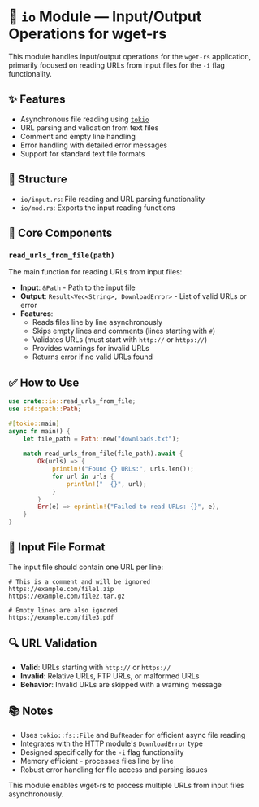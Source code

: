 # 📁 `io` Module — Input/Output Operations for wget-rs

This module handles input/output operations for the `wget-rs` application, primarily focused on reading URLs from input files for the `-i` flag functionality.

## ✨ Features

* Asynchronous file reading using [`tokio`](https://docs.rs/tokio)
* URL parsing and validation from text files
* Comment and empty line handling
* Error handling with detailed error messages
* Support for standard text file formats

## 📁 Structure

* `io/input.rs`: File reading and URL parsing functionality
* `io/mod.rs`: Exports the input reading functions

## 🔧 Core Components

### `read_urls_from_file(path)`
The main function for reading URLs from input files:
* **Input**: `&Path` - Path to the input file
* **Output**: `Result<Vec<String>, DownloadError>` - List of valid URLs or error
* **Features**:
  - Reads files line by line asynchronously
  - Skips empty lines and comments (lines starting with `#`)
  - Validates URLs (must start with `http://` or `https://`)
  - Provides warnings for invalid URLs
  - Returns error if no valid URLs found

## ✅ How to Use

```rust
use crate::io::read_urls_from_file;
use std::path::Path;

#[tokio::main]
async fn main() {
    let file_path = Path::new("downloads.txt");
    
    match read_urls_from_file(file_path).await {
        Ok(urls) => {
            println!("Found {} URLs:", urls.len());
            for url in urls {
                println!("  {}", url);
            }
        }
        Err(e) => eprintln!("Failed to read URLs: {}", e),
    }
}
```

## 📄 Input File Format

The input file should contain one URL per line:

```text
# This is a comment and will be ignored
https://example.com/file1.zip
https://example.com/file2.tar.gz

# Empty lines are also ignored
https://example.com/file3.pdf
```

## 🔍 URL Validation

* **Valid**: URLs starting with `http://` or `https://`
* **Invalid**: Relative URLs, FTP URLs, or malformed URLs
* **Behavior**: Invalid URLs are skipped with a warning message

## 📚 Notes

* Uses `tokio::fs::File` and `BufReader` for efficient async file reading
* Integrates with the HTTP module's `DownloadError` type
* Designed specifically for the `-i` flag functionality
* Memory efficient - processes files line by line
* Robust error handling for file access and parsing issues

This module enables wget-rs to process multiple URLs from input files asynchronously.
